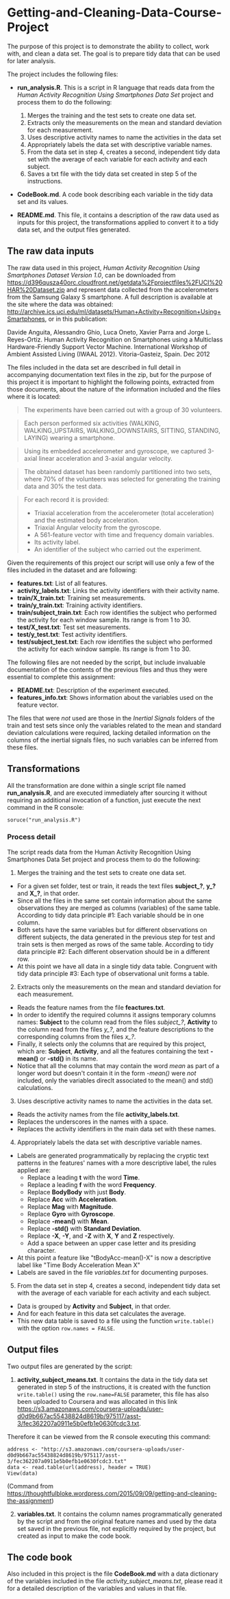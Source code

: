 # Getting-and-Cleaning-Data-Course-Project
The purpose of this project is to demonstrate the ability to collect, work with, and clean a data set. The goal is to prepare tidy data that can be used for later analysis.

The project includes the following files:
* **run\_analysis.R**.  This is a script in R language that reads data from the *Human Activity Recognition Using Smartphones Data Set* project and process them to do the following:

  1. Merges the training and the test sets to create one data set.
  2. Extracts only the measurements on the mean and standard deviation for each measurement.
  3. Uses descriptive activity names to name the activities in the data set
  4. Appropriately labels the data set with descriptive variable names. 
  5. From the data set in step 4, creates a second, independent tidy data set
     with the average of each variable for each activity and each subject.
  6. Saves a txt file with the tidy data set created in step 5 of the instructions.

* **CodeBook.md**.  A code book describing each variable in the tidy data set and its values.

* **README.md**.  This file, it contains a description of the raw data used as inputs for this project, the transformations applied to convert it to a tidy data set, and the output files generated.

## The raw data inputs

The raw data used in this project, *Human Activity Recognition Using Smartphones Dataset Version 1.0*, can be downloaded from https://d396qusza40orc.cloudfront.net/getdata%2Fprojectfiles%2FUCI%20HAR%20Dataset.zip and represent data collected from the accelerometers from the Samsung Galaxy S smartphone.  A full description is available at the site where the data was obtained: http://archive.ics.uci.edu/ml/datasets/Human+Activity+Recognition+Using+Smartphones, or in this publication:

Davide Anguita, Alessandro Ghio, Luca Oneto, Xavier Parra and Jorge L. Reyes-Ortiz. Human Activity Recognition on Smartphones using a Multiclass Hardware-Friendly Support Vector Machine. International Workshop of Ambient Assisted Living (IWAAL 2012). Vitoria-Gasteiz, Spain. Dec 2012

The files included in the data set are described in full detail in accompanying documentation text files in the zip, but for the purpose of this project it is important to highlight the following points, extracted from those documents, about the nature of the information included and the files where it is located:

> The experiments have been carried out with a group of 30 volunteers.

> Each person performed six activities (WALKING, WALKING\_UPSTAIRS, WALKING\_DOWNSTAIRS, SITTING, STANDING, LAYING) wearing a smartphone.

> Using its embedded accelerometer and gyroscope, we captured 3-axial linear acceleration and 3-axial angular velocity.

> The obtained dataset has been randomly partitioned into two sets, where 70% of the volunteers was selected for generating the training data and 30% the test data. 

>
> For each record it is provided:
>
> - Triaxial acceleration from the accelerometer (total acceleration) and the estimated body acceleration.
> - Triaxial Angular velocity from the gyroscope. 
> - A 561-feature vector with time and frequency domain variables. 
> - Its activity label. 
> - An identifier of the subject who carried out the experiment.

Given the requirements of this project our script will use only a few of the files included in the dataset and are following:

* **features.txt**: List of all features.
* **activity\_labels.txt**: Links the activity identifiers with their activity name.
* **train/X\_train.txt**: Training set measurements.
* **train/y\_train.txt**: Training activity identifiers.
* **train/subject\_train.txt**: Each row identifies the subject who performed the activity for each window sample. Its range is from 1 to 30. 
* **test/X\_test.txt**: Test set measurements.
* **test/y\_test.txt**: Test activity identifiers.
* **test/subject\_test.txt**: Each row identifies the subject who performed the activity for each window sample. Its range is from 1 to 30. 

The following files are not needed by the script, but include invaluable documentation of the contents of the previous files and thus they were essential to complete this assignment:

* **README.txt**:  Description of the experiment executed.
* **features\_info.txt**: Shows information about the variables used on the feature vector.

The files that were *not* used are those in the *Inertial Signals* folders of the train and test sets since only the variables related to the mean and standard deviation calculations were required, lacking detailed information on the columns of the inertial signals files, no such variables can be inferred from these files.


## Transformations

All the transformation are done within a single script file named **run\_analysis.R**, and are executed immediately after sourcing it without requiring an additional invocation of a function, just execute the next command in the R console:
```
soruce("run_analysis.R")
```

### Process detail

The script reads data from the Human Activity Recognition Using Smartphones Data Set project and process them to do the following:

1. Merges the training and the test sets to create one data set.
  * For a given set folder, test or train, it reads the text files **subject\_?**, **y\_?** and **X\_?**, in that order.
  * Since all the files in the same set contain information about the same observations they are merged as columns (variables) of the same table.  According to tidy data principle #1: Each variable should be in one column.
  * Both sets have the same variables but for different observations on different subjects, the data generated in the previous step for test and train sets is then merged as rows of the same table.  According to tidy data principle #2: Each different observation should be in a different row.
  * At this point we have all data in a single tidy data table.  Congruent with tidy data principle #3: Each type of observational unit forms a table.

2. Extracts only the measurements on the mean and standard deviation for each measurement.
  * Reads the feature names from the file **feactures.txt**.
  * In order to identify the required columns it assigns temporary columns names: **Subject** to the column read from the files *subject\_?*, **Activity** to the column read from the files *y\_?*, and the feature descriptions to the corresponding columns from the files *x\_?*.
  * Finally, it selects only the columns that are required by this project, which are: **Subject**, **Activity**, and all the features containing the text **-mean()** or **-std()** in its name.
  * Notice that all the columns that may contain the word *mean* as part of a longer word but doesn't contain it in the form *-mean()* were *not* included, only the variables direclt associated to the mean() and std() calculations.

3. Uses descriptive activity names to name the activities in the data set.
  * Reads the activity names from the file **activity\_labels.txt**.
  * Replaces the underscores in the names with a space.
  * Replaces the activity identifiers in the main data set with these names.

4. Appropriately labels the data set with descriptive variable names. 
  * Labels are generated programmatically by replacing the cryptic text patterns in the features' names with a more descriptive label, the rules applied are:
    * Replace a leading **t** with the word **Time**.
    * Replace a leading **f** with the word **Frequency**.
    * Replace **BodyBody** with just **Body**.
    * Replace **Acc** with **Acceleration**.
    * Replace **Mag** with **Magnitude**.
    * Replace **Gyro** with **Gyroscope**.
    * Replace **-mean()** with **Mean**.
    * Replace **-std()** with **Standard Deviation**.
    * Replace **-X**, **-Y**, and **-Z** with **X**, **Y** and **Z** respectively.
    * Add a space between an upper case letter and its presiding character.
  * At this point a feature like "tBodyAcc-mean()-X" is now a descriptive label like "Time Body Acceleration Mean X"
  * Labels are saved in the file *variables.txt* for documenting purposes.

5. From the data set in step 4, creates a second, independent tidy data set with the average of each variable for each activity and each subject.
  * Data is grouped by **Activity** and **Subject**, in that order.
  * And for each feature in this data set calculates the average.
  * This new data table is saved to a file using the function `write.table()` with the option `row.names = FALSE`.


## Output files

Two output files are generated by the script:

1. **activity\_subject\_means.txt**.  It contains the data in the tidy data set generated in step 5 of the instructions, it is created with the function `write.table()` using the `row.name=FALSE` parameter, this file has also been uploaded to Coursera and was allocated in this link https://s3.amazonaws.com/coursera-uploads/user-d0d9b667ac55438824d8619b/975117/asst-3/fec362207a0911e5b0efb1e0630fcdc3.txt.

  Therefore it can be viewed from the R console executing this command:
  ```
  address <- "http://s3.amazonaws.com/coursera-uploads/user-d0d9b667ac55438824d8619b/975117/asst-3/fec362207a0911e5b0efb1e0630fcdc3.txt"
  data <- read.table(url(address), header = TRUE)
  View(data)
  ```
  (Command from https://thoughtfulbloke.wordpress.com/2015/09/09/getting-and-cleaning-the-assignment)
  
2. **variables.txt**.  It contains the column names programmatically generated by the script and from the original feature names and used by the data set saved in the previous file, not explicitly required by the project, but created as input to make the code book.


## The code book

Also included in this project is the file **CodeBook.md** with a data dictionary of the variables included in the file *activity_subject_means.txt*, please read it for a detailed description of the variables and values in that file.
